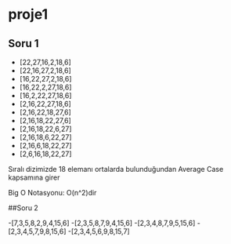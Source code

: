 # proje1
## Soru 1
- [22,27,16,2,18,6]
- [22,16,27,2,18,6]
- [16,22,27,2,18,6]
- [16,22,2,27,18,6]
- [16,2,22,27,18,6]
- [2,16,22,27,18,6]
- [2,16,22,18,27,6]
- [2,16,18,22,27,6]
- [2,16,18,22,6,27]
- [2,16,18,6,22,27]
- [2,16,6,18,22,27]
- [2,6,16,18,22,27]

Sıralı dizimizde 18 elemanı ortalarda bulunduğundan Average Case kapsamına girer

Big O Notasyonu: O(n^2)dir

##Soru 2

-[7,3,5,8,2,9,4,15,6]
-[2,3,5,8,7,9,4,15,6]
-[2,3,4,8,7,9,5,15,6]
-[2,3,4,5,7,9,8,15,6]
-[2,3,4,5,6,9,8,15,7]



